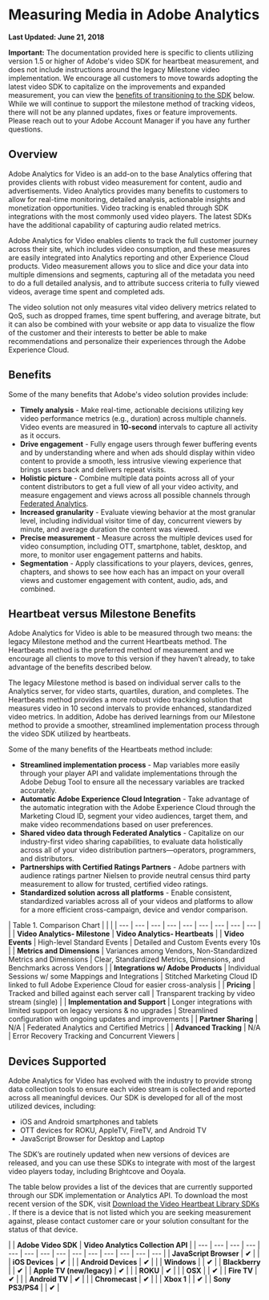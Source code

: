 # Measuring Media in Adobe Analytics

**Last Updated: June 21, 2018**

**Important:** The documentation provided here is specific to clients utilizing version 1.5 or higher of Adobe's video SDK for heartbeat measurement, and does not include instructions around the legacy Milestone video implementation. We encourage all customers to move towards adopting the latest video SDK to capitalize on the improvements and expanded measurement, you can view the [benefits of transitioning to the SDK](add_link.md) below. While we will continue to support the milestone method of tracking videos, there will not be any planned updates, fixes or feature improvements. Please reach out to your Adobe Account Manager if you have any further questions.

## Overview

Adobe Analytics for Video is an add-on to the base Analytics offering that provides clients with robust video measurement for content, audio and advertisements. Video Analytics provides many benefits to customers to allow for real-time monitoring, detailed analysis, actionable insights and monetization opportunities. Video tracking is enabled through SDK integrations with the most commonly used video players. The latest SDKs have the additional capability of capturing audio related metrics.

Adobe Analytics for Video enables clients to track the full customer journey across their site, which includes video consumption, and these measures are easily integrated into Analytics reporting and other Experience Cloud products. Video measurement allows you to slice and dice your data into multiple dimensions and segments, capturing all of the metadata you need to do a full detailed analysis, and to attribute success criteria to fully viewed videos, average time spent and completed ads.

The video solution not only measures vital video delivery metrics related to QoS, such as dropped frames, time spent buffering, and average bitrate, but it can also be combined with your website or app data to visualize the flow of the customer and their interests to better be able to make recommendations and personalize their experiences through the Adobe Experience Cloud.

## Benefits

Some of the many benefits that Adobe's video solution provides include:

* **Timely analysis** - Make real-time, actionable decisions utilizing key video performance metrics \(e.g., duration\) across multiple channels. Video events are measured in **10-second** intervals to capture all activity as it occurs. 
* **Drive engagement** - Fully engage users through fewer buffering events and by understanding where and when ads should display within video content to provide a smooth, less intrusive viewing experience that brings users back and delivers repeat visits. 
* **Holistic picture** - Combine multiple data points across all of your content distributors to get a full view of all your video activity, and measure engagement and views across all possible channels through [Federated Analytics](add_link.md). 
* **Increased granularity** - Evaluate viewing behavior at the most granular level, including individual visitor time of day, concurrent viewers by minute, and average duration the content was viewed. 
* **Precise measurement** - Measure across the multiple devices used for video consumption, including OTT, smartphone, tablet, desktop, and more, to monitor user engagement patterns and habits. 
* **Segmentation** - Apply classifications to your players, devices, genres, chapters, and shows to see how each has an impact on your overall views and customer engagement with content, audio, ads, and combined. 

## Heartbeat versus Milestone Benefits

Adobe Analytics for Video is able to be measured through two means: the legacy Milestone method and the current Heartbeats method. The Heartbeats method is the preferred method of measurement and we encourage all clients to move to this version if they haven’t already, to take advantage of the benefits described below.

The legacy Milestone method is based on individual server calls to the Analytics server, for video starts, quartiles, duration, and completes. The Heartbeats method provides a more robust video tracking solution that measures video in 10 second intervals to provide enhanced, standardized video metrics. In addition, Adobe has derived learnings from our Milestone method to provide a smoother, streamlined implementation process through the video SDK utilized by heartbeats.

Some of the many benefits of the Heartbeats method include:

* **Streamlined implementation process** - Map variables more easily through your player API and validate implementations through the Adobe Debug Tool to ensure all the necessary variables are tracked accurately. 
* **Automatic Adobe Experience Cloud Integration** - Take advantage of the automatic integration with the Adobe Experience Cloud through the Marketing Cloud ID, segment your video audiences, target them, and make video recommendations based on user preferences. 
* **Shared video data through Federated Analytics** - Capitalize on our industry-first video sharing capabilities, to evaluate data holistically across all of your video distribution partners—operators, programmers, and distributors. 
* **Partnerships with Certified Ratings Partners** - Adobe partners with audience ratings partner Nielsen to provide neutral census third party measurement to allow for trusted, certified video ratings. 
* **Standardized solution across all platforms** - Enable consistent, standardized variables across all of your videos and platforms to allow for a more efficient cross-campaign, device and vendor comparison. 

| Table 1. Comparison Chart |  |  |
| --- | --- | --- | --- | --- | --- | --- | --- | --- |
|  | **Video Analytics- Milestone** | **Video Analytics- Heartbeats** |
| **Video Events** | High-level Standard Events | Detailed and Custom Events every 10s |
| **Metrics and Dimensions** | Variances among Vendors, Non-Standardized Metrics and Dimensions | Clear, Standardized Metrics, Dimensions, and Benchmarks across Vendors |
| **Integrations w/ Adobe Products** | Individual Sessions w/ some Mappings and Integrations | Stitched Marketing Cloud ID linked to full Adobe Experience Cloud for easier cross-analysis |
| **Pricing** | Tracked and billed against each server call | Transparent tracking by video stream \(single\) |
| **Implementation and Support** | Longer integrations with limited support on legacy versions & no upgrades | Streamlined configuration with ongoing updates and improvements |
| **Partner Sharing** | N/A | Federated Analytics and Certified Metrics |
| **Advanced Tracking** | N/A | Error Recovery Tracking and Concurrent Viewers |

## Devices Supported

Adobe Analytics for Video has evolved with the industry to provide strong data collection tools to ensure each video stream is collected and reported across all meaningful devices. Our SDK is developed for all of the most utilized devices, including:

* iOS and Android smartphones and tablets 
* OTT devices for ROKU, AppleTV, FireTV, and Android TV 
* JavaScript Browser for Desktop and Laptop 

The SDK’s are routinely updated when new versions of devices are released, and you can use these SDKs to integrate with most of the largest video players today, including Brightcove and Ooyala.

The table below provides a list of the devices that are currently supported through our SDK implementation or Analytics API. To download the most recent version of the SDK, visit [Download the Video Heartbeat Library SDKs ](add_link.md). If there is a device that is not listed which you are seeking measurement against, please contact customer care or your solution consultant for the status of that device.

|  | **Adobe Video SDK** | **Video Analytics Collection API** |
| --- | --- | --- | --- | --- | --- | --- | --- | --- | --- | --- | --- | --- | --- |
| **JavaScript Browser** | **✔** |  |
| **iOS Devices** | **✔** |  |
| **Android Devices** | **✔** |  |
| **Windows** |  | **✔** |
| **Blackberry** |  | **✔** |
| **Apple TV \(new/legacy\)** | **✔** |  |
| **ROKU** | **✔** |  |
| **OSX** |  | **✔** |
| **Fire TV** | **✔** |  |
| **Android TV** | **✔** |  |
| **Chromecast** | **✔** |  |
| **Xbox 1** |  | **✔** |
| **Sony PS3/PS4** |  | **✔** |

